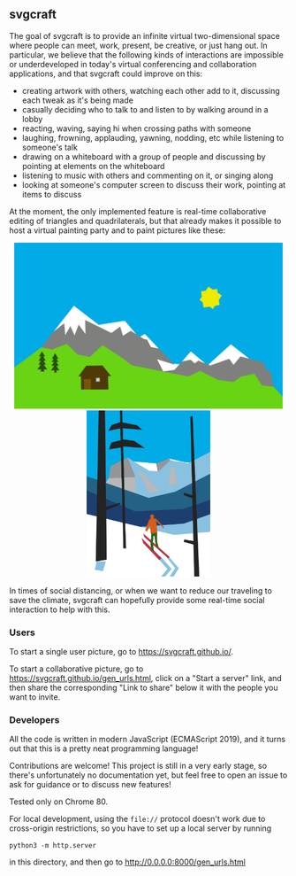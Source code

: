 ## svgcraft

The goal of svgcraft is to provide an infinite virtual two-dimensional space where people can meet, work, present, be creative, or just hang out.
In particular, we believe that the following kinds of interactions are impossible or underdeveloped in today's virtual conferencing and collaboration applications, and that svgcraft could improve on this:
- creating artwork with others, watching each other add to it, discussing each tweak as it's being made
- casually deciding who to talk to and listen to by walking around in a lobby
- reacting, waving, saying hi when crossing paths with someone
- laughing, frowning, applauding, yawning, nodding, etc while listening to someone's talk
- drawing on a whiteboard with a group of people and discussing by pointing at elements on the whiteboard
- listening to music with others and commenting on it, or singing along
- looking at someone's computer screen to discuss their work, pointing at items to discuss

At the moment, the only implemented feature is real-time collaborative editing of triangles and quadrilaterals, but that already makes it possible to host a virtual painting party and to paint pictures like these:

<p align="center">
  <img src="./img/Mountains.png" height="300"/>
  <img src="./img/MapleVillaGlades.png" height="300"/>
</p>

In times of social distancing, or when we want to reduce our traveling to save the climate, svgcraft can hopefully provide some real-time social interaction to help with this.


### Users

To start a single user picture, go to https://svgcraft.github.io/.

To start a collaborative picture, go to https://svgcraft.github.io/gen_urls.html, click on a "Start a server" link, and then share the corresponding "Link to share" below it with the people you want to invite.


### Developers

All the code is written in modern JavaScript (ECMAScript 2019), and it turns out that this is a pretty neat programming language!

Contributions are welcome! This project is still in a very early stage, so there's unfortunately no documentation yet, but feel free to open an issue to ask for guidance or to discuss new features!

Tested only on Chrome 80.

For local development, using the `file://` protocol doesn't work due to cross-origin restrictions, so you have to set up a local server by running

```
python3 -m http.server
```

in this directory, and then go to http://0.0.0.0:8000/gen_urls.html
